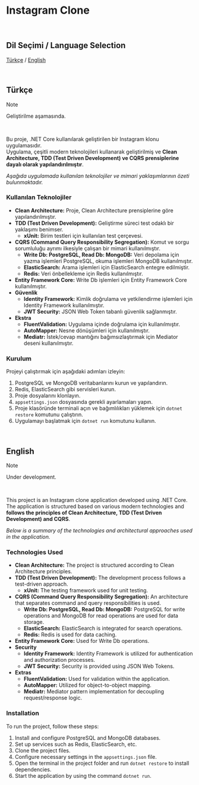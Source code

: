 ﻿# Instagram Clone

<br>

## Dil Seçimi / Language Selection

[Türkçe](#türkçe) / [English](#english)

<br>

## Türkçe

> [!Note]
> Geliştirilme aşamasında.

<br>

Bu proje, .NET Core kullanılarak geliştirilen bir Instagram klonu uygulamasıdır. <br>
Uygulama, çeşitli modern teknolojileri kullanarak geliştirilmiş ve **Clean Architecture, TDD (Test Driven Development) ve CQRS prensiplerine dayalı olarak yapılandırılmıştır**. <br>

_Aşağıda uygulamada kullanılan teknolojiler ve mimari yaklaşımlarının özeti bulunmaktadır._

### Kullanılan Teknolojiler

- **Clean Architecture:** Proje, Clean Architecture prensiplerine göre yapılandırılmıştır.
- **TDD (Test Driven Development):** Geliştirme süreci test odaklı bir yaklaşımı benimser.
    - **xUnit:** Birim testleri için kullanılan test çerçevesi.
- **CQRS (Command Query Responsibility Segregation):** Komut ve sorgu sorumluluğu ayrımı ilkesiyle çalışan bir mimari
  kullanılmıştır.
    - **Write Db: PostgreSQL, Read Db: MongoDB:** Veri depolama için yazma işlemleri PostgreSQL, okuma işlemleri MongoDB
      kullanılmıştır.
    - **ElasticSearch:** Arama işlemleri için ElasticSearch entegre edilmiştir.
    - **Redis:** Veri önbellekleme için Redis kullanılmıştır.
- **Entity Framework Core:** Write Db işlemleri için Entity Framework Core kullanılmıştır.
- **Güvenlik**
    - **Identity Framework:** Kimlik doğrulama ve yetkilendirme işlemleri için Identity Framework kullanılmıştır.
    - **JWT Security:** JSON Web Token tabanlı güvenlik sağlanmıştır.
- **Ekstra**
    - **FluentValidation:** Uygulama içinde doğrulama için kullanılmıştır.
    - **AutoMapper:** Nesne dönüşümleri için kullanılmıştır.
    - **Mediatr:** İstek/cevap mantığını bağımsızlaştırmak için Mediator deseni kullanılmıştır.

### Kurulum

Projeyi çalıştırmak için aşağıdaki adımları izleyin:

1. PostgreSQL ve MongoDB veritabanlarını kurun ve yapılandırın.
2. Redis, ElasticSearch gibi servisleri kurun.
3. Proje dosyalarını klonlayın.
4. `appsettings.json` dosyasında gerekli ayarlamaları yapın.
5. Proje klasöründe terminali açın ve bağımlılıkları yüklemek için `dotnet restore` komutunu çalıştırın.
6. Uygulamayı başlatmak için `dotnet run` komutunu kullanın.

<br>

## English

> [!Note]
> Under development.

<br>

This project is an Instagram clone application developed using .NET Core. <br>
The application is structured based on various modern technologies and **follows the principles of Clean Architecture, TDD (Test Driven Development) and CQRS**. <br>

_Below is a summary of the technologies and architectural approaches used in the application._

### Technologies Used

- **Clean Architecture:** The project is structured according to Clean Architecture principles.
- **TDD (Test Driven Development):** The development process follows a test-driven approach.
    - **xUnit:** The testing framework used for unit testing.
- **CQRS (Command Query Responsibility Segregation):** An architecture that separates command and query responsibilities
  is used.
    - **Write Db: PostgreSQL, Read Db: MongoDB:** PostgreSQL for write operations and MongoDB for read operations are
      used for data storage.
    - **ElasticSearch:** ElasticSearch is integrated for search operations.
    - **Redis:** Redis is used for data caching.
- **Entity Framework Core:** Used for Write Db operations.
- **Security**
    - **Identity Framework:** Identity Framework is utilized for authentication and authorization processes.
    - **JWT Security:** Security is provided using JSON Web Tokens.
- **Extras**
    - **FluentValidation:** Used for validation within the application.
    - **AutoMapper:** Utilized for object-to-object mapping.
    - **Mediatr:** Mediator pattern implementation for decoupling request/response logic.

### Installation

To run the project, follow these steps:

1. Install and configure PostgreSQL and MongoDB databases.
2. Set up services such as Redis, ElasticSearch, etc.
3. Clone the project files.
4. Configure necessary settings in the `appsettings.json` file.
5. Open the terminal in the project folder and run `dotnet restore` to install dependencies.
6. Start the application by using the command `dotnet run`.

